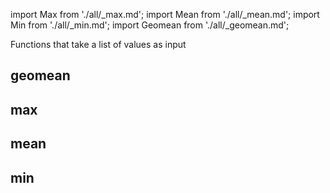 import Max from './all/_max.md';
import Mean from './all/_mean.md';
import Min from './all/_min.md';
import Geomean from './all/_geomean.md';

Functions that take a list of values as input

## geomean
<Geomean  />

## max
<Max />

## mean
<Mean />

## min
<Min />
